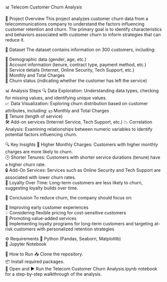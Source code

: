 📊 Telecom Customer Churn Analysis

📝 Project Overview
This project analyzes customer churn data from a telecommunications company to understand the factors influencing customer retention and churn. The primary goal is to identify characteristics and behaviors associated with customer churn to inform strategies that can reduce it.

📂 Dataset
The dataset contains information on 300 customers, including:

🔹 Demographic data (gender, age, etc.) <br>
🔹 Account information (tenure, contract type, payment method, etc.) <br>
🔹 Service details (Internet, Online Security, Tech Support, etc.) <br>
🔹 Monthly and Total Charges <br>
🔹 Churn status (indicating whether the customer has left the service)

📊 Analysis Steps
🔍 Data Exploration: Understanding data types, checking for missing values, and identifying unique values. <br>
📈 Data Visualization: Exploring churn distribution based on customer attributes, including:
💵 Monthly and Total Charges <br>
📅 Tenure (length of service) <br>
🛠️ Add-on services (Internet Service, Tech Support, etc.)
📉 Correlation Analysis: Examining relationships between numeric variables to identify potential factors influencing churn.

🔍 Key Insights
💸 Higher Monthly Charges: Customers with higher monthly charges are more likely to churn. <br>
🕒 Shorter Tenures: Customers with shorter service durations (tenure) have a higher churn rate. <br>
🔒 Add-On Services: Services such as Online Security and Tech Support are associated with lower churn rates. <br>
🔗 Loyalty Over Time: Long-term customers are less likely to churn, suggesting loyalty builds over time.

🎯 Conclusion
To reduce churn, the company should focus on:

🌟 Improving early customer experiences <br>
💡 Considering flexible pricing for cost-sensitive customers <br>
📢 Promoting value-added services <br>
🎁 Implementing loyalty programs for long-term customers and targeting at-risk customers with personalized retention strategies

⚙️ Requirements
🐍 Python (Pandas, Seaborn, Matplotlib) <br>
📒 Jupyter Notebook

🚀 How to Run
📥 Clone the repository. <br>
📦 Install required packages. <br>
📂 Open and ▶️ Run the Telecom Customer Churn Analysis.ipynb notebook for a step-by-step walkthrough of the analysis.

